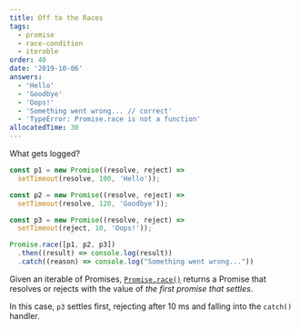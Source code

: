 ```yaml
---
title: Off to the Races
tags:
  - promise
  - race-condition
  - iterable
order: 40
date: '2019-10-06'
answers:
  - 'Hello'
  - 'Goodbye'
  - 'Oops!'
  - 'Something went wrong... // correct'
  - 'TypeError: Promise.race is not a function'
allocatedTime: 30
---
```


What gets logged?

```javascript
const p1 = new Promise((resolve, reject) =>
  setTimeout(resolve, 100, 'Hello'));

const p2 = new Promise((resolve, reject) =>
  setTimeout(resolve, 120, 'Goodbye'));

const p3 = new Promise((resolve, reject) =>
  setTimeout(reject, 10, 'Oops!'));

Promise.race([p1, p2, p3])
  .then((result) => console.log(result))
  .catch((reason) => console.log("Something went wrong..."))
```

<!-- explanation -->

Given an iterable of Promises, [`Promise.race()`](https://developer.mozilla.org/en-US/docs/Web/JavaScript/Reference/Global_Objects/Promise/race) returns a Promise that resolves or rejects with the value of _the first
promise that settles_.

In this case, `p3` settles first, rejecting after 10 ms and falling into the `catch()` handler.